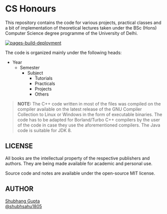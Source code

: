 # CS Honours

This repository contains the code for various projects, practical classes and a bit of implementation of theoretical lectures taken under the BSc (Hons) Computer Science degree programme of the University of Delhi.

[![pages-build-deployment](https://github.com/jarvis-1805/DU-Codata/actions/workflows/pages/pages-build-deployment/badge.svg?branch=master)](https://github.com/jarvis-1805/DU-Codata/actions/workflows/pages/pages-build-deployment)

The code is organized mainly under the following heads:

* Year
  * Semester
    * Subject
      * Tutorials
      * Practicals
      * Projects
      * Others

> **NOTE:** The C++ code written in most of the files was compiled on the compiler available on the latest release of the GNU Compiler Collection to Linux or Windows in the form of executable binaries. The code has to be adapted for Borland/Turbo C++ compilers by the user of the code in case they use the aforementioned compilers. The Java code is suitable for JDK 8.

## LICENSE

All books are the intellectual property of the respective publishers and authors. They are being made available for academic and personal use.

Source code and notes are available under the open-source MIT license.

## AUTHOR

[Shubhang Gupta](https://jarvis-1805.github.io/)\
[@shubhsahu1805](mailto:shubhsahu1805@gmail.com)
